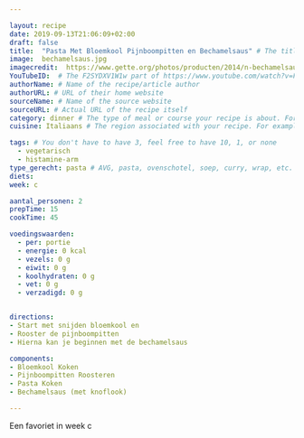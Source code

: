 ```yaml
---

layout: recipe
date: 2019-09-13T21:06:09+02:00
draft: false
title:  "Pasta Met Bloemkool Pijnboompitten en Bechamelsaus" # The title of your awesome recipe
image:  bechamelsaus.jpg
imagecredit:  https://www.gette.org/photos/producten/2014/n-bechamelsaus-witte-saus-of-melksaus-868-1.jpg
YouTubeID:  # The F2SYDXV1W1w part of https://www.youtube.com/watch?v=F2SYDXV1W1w
authorName: # Name of the recipe/article author
authorURL: # URL of their home website
sourceName: # Name of the source website
sourceURL: # Actual URL of the recipe itself
category: dinner # The type of meal or course your recipe is about. For example: "dinner", "entree", or "dessert".
cuisine: Italiaans # The region associated with your recipe. For example, Italiaans, Mediterraans", or Eigen.

tags: # You don't have to have 3, feel free to have 10, 1, or none
  - vegetarisch
  - histamine-arm
type_gerecht: pasta # AVG, pasta, ovenschotel, soep, curry, wrap, etc.
diets: 
week: c

aantal_personen: 2
prepTime: 15
cookTime: 45

voedingswaarden:
  - per: portie
  - energie: 0 kcal
  - vezels: 0 g
  - eiwit: 0 g
  - koolhydraten: 0 g
  - vet: 0 g
  - verzadigd: 0 g


directions:
- Start met snijden bloemkool en
- Rooster de pijnboompitten
- Hierna kan je beginnen met de bechamelsaus

components:
- Bloemkool Koken
- Pijnboompitten Roosteren
- Pasta Koken
- Bechamelsaus (met knoflook)

---
```


Een favoriet in week c
